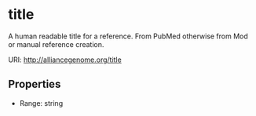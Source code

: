 # title

A human readable title for a reference. From PubMed otherwise from Mod or manual reference creation.

URI: http://alliancegenome.org/title



<!-- no inheritance hierarchy -->


## Properties

 * Range: string


